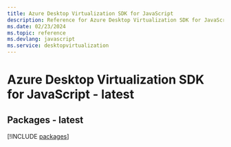 ```yaml
---
title: Azure Desktop Virtualization SDK for JavaScript
description: Reference for Azure Desktop Virtualization SDK for JavaScript
ms.date: 02/23/2024
ms.topic: reference
ms.devlang: javascript
ms.service: desktopvirtualization
---
```

# Azure Desktop Virtualization SDK for JavaScript - latest
## Packages - latest
[!INCLUDE [packages](desktop-virtualization-index.md)]
